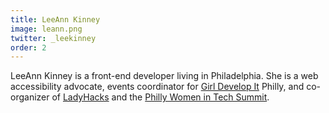 ```yaml
---
title: LeeAnn Kinney
image: leann.png
twitter: _leekinney
order: 2
---
```


LeeAnn Kinney is a front-end developer living in Philadelphia. She is a web accessibility advocate, events coordinator for [Girl Develop It](http://www.meetup.com/Girl-Develop-It-Philadelphia/) Philly, and co-organizer of [LadyHacks](http://ladyhacks.org/) and the [Philly Women in Tech Summit](http://phillywomenintech.com/).